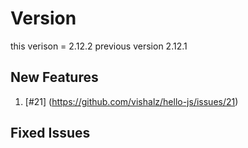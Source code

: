 # Version
this verison = 2.12.2
previous version 2.12.1

##  New Features
1. [#21] (https://github.com/vishalz/hello-js/issues/21)
## Fixed Issues

